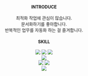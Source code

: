 <h4 align="center"> INTRODUCE </h4>
<p align="center">
최적화 작업에 관심이 많습니다. <br>
문서화하기를 좋아합니다. <br>
반복적인 업무를 자동화 하는 걸 즐겨합니다. <br>
</p>

<h4 align="center"> SKILL </h4>
<p align="center">
<img src="https://img.shields.io/badge/Java-black?style=flat&logo=Oracle&logoColor=#9F1D20"/>
<img src="https://img.shields.io/badge/Spring-black?style=flat&logo=Spring&logoColor=#6DB33F"/>
<img src="https://img.shields.io/badge/Spring Boot-black?style=flat&logo=SpringBoot&logoColor=#6DB33F"/>
<br>
<img src="https://img.shields.io/badge/MySQL-black?style=flat&logo=MySQL&logoColor=#4479A1"/>
<br>
<img src="https://img.shields.io/badge/aws-black?style=flat&logo=Amazon AWS&logoColor=#232F3E"/>
<img src="https://img.shields.io/badge/GitHub Actions-black?style=flat&logo=GitHub Actions&logoColor=#2088FF"/>
<br>
<img src="https://img.shields.io/badge/GitHub-black?style=flat&logo=GitHub&logoColor=#181717"/>
</p>
